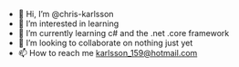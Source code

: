 - 👋 Hi, I’m @chris-karlsson
- 👀 I’m interested in learning
- 🌱 I’m currently learning c# and the .net .core framework
- 💞️ I’m looking to collaborate on nothing just yet
- 📫 How to reach me karlsson_159@hotmail.com

<!---
chris-karlsson/chris-karlsson is a ✨ special ✨ repository because its `README.md` (this file) appears on your GitHub profile.
You can click the Preview link to take a look at your changes.
--->
